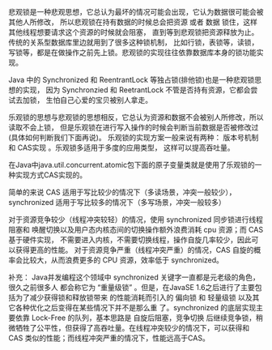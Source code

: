 悲观锁是一种悲观思想，它总认为最坏的情况可能会出现，它认为数据很可能会被其他人所修改，
所以悲观锁在持有数据的时候总会把资源 或者 数据 锁住，这样其他线程想要请求这个资源的时候就会阻塞，
直到等到悲观锁把资源释放为止。传统的关系型数据库里边就用到了很多这种锁机制，
比如行锁，表锁等，读锁，写锁等，都是在做操作之前先上锁。悲观锁的实现往往依靠数据库本身的锁功能实现。

Java 中的 Synchronized 和 ReentrantLock 等独占锁(排他锁)也是一种悲观锁思想的实现，
因为 Synchronzied 和 ReetrantLock 不管是否持有资源，它都会尝试去加锁，
生怕自己心爱的宝贝被别人拿走。

乐观锁的思想与悲观锁的思想相反，它总认为资源和数据不会被别人所修改，所以读取不会上锁，
但是乐观锁在进行写入操作的时候会判断当前数据是否被修改过(具体如何判断我们下面再说)。
乐观锁的实现方案一般来说有两种： 版本号机制 和 CAS实现 。乐观锁多适用于多度的应用类型，
这样可以提高吞吐量。

在Java中java.util.concurrent.atomic包下面的原子变量类就是使用了乐观锁的一种实现方式CAS实现的。


简单的来说 CAS 适用于写比较少的情况下（多读场景，冲突一般较少），
synchronized 适用于写比较多的情况下（多写场景，冲突一般较多）

对于资源竞争较少（线程冲突较轻）的情况，使用 synchronized 同步锁进行线程阻塞和
唤醒切换以及用户态内核态间的切换操作额外浪费消耗 cpu 资源；而 CAS 基于硬件实现，
不需要进入内核，不需要切换线程，操作自旋几率较少，因此可以获得更高的性能。
对于资源竞争严重（线程冲突严重）的情况，CAS 自旋的概率会比较大，从而浪费更多的
 CPU 资源，效率低于 synchronized。

补充： Java并发编程这个领域中 synchronized 关键字一直都是元老级的角色，很久之前很多人
都会称它为 “重量级锁” 。但是，在JavaSE 1.6之后进行了主要包括为了减少获得锁和释放锁带来
的性能消耗而引入的 偏向锁 和 轻量级锁 以及其它各种优化之后变得在某些情况下并不是那么重
了。synchronized 的底层实现主要依靠 Lock-Free 的队列，基本思路是 自旋后阻塞，竞争切换
后继续竞争锁，稍微牺牲了公平性，但获得了高吞吐量。在线程冲突较少的情况下，可以获得和
 CAS 类似的性能；而线程冲突严重的情况下，性能远高于CAS。